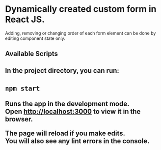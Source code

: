 # Dynamically created custom form in React JS.

Adding, removing or changing order of each form element can be done by editing component state only.

<h2> Available Scripts <h2>
<span> In the project directory, you can run: <span>

### `npm start`

Runs the app in the development mode.<br>
Open [http://localhost:3000](http://localhost:3000) to view it in the browser.

The page will reload if you make edits.<br>
You will also see any lint errors in the console.
